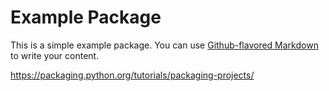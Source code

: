# Example Package

This is a simple example package. You can use
[Github-flavored Markdown](https://guides.github.com/features/mastering-markdown/)
to write your content.


https://packaging.python.org/tutorials/packaging-projects/
